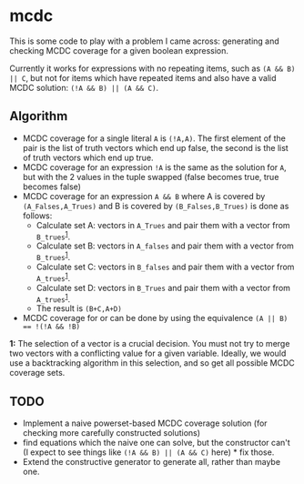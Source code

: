 # mcdc

This is some code to play with a problem I came across: generating and checking MCDC coverage for a given boolean expression.

Currently it works for expressions with no repeating items, such as `(A && B) || C`, but not for items which have repeated items and also have a valid MCDC solution: `(!A && B) || (A && C)`. 

## Algorithm

* MCDC coverage for a single literal `A` is `(!A,A)`. The first element of the pair is the list of truth vectors which end up false, the second is the list of truth vectors which end up true.
* MCDC coverage for an expression `!A` is the same as the solution for `A`, but with the 2 values in the tuple swapped (false becomes true, true becomes false)
* MCDC coverage for an expression `A && B` where A is covered by `(A_Falses,A_Trues)` and B is covered by `(B_Falses,B_Trues)` is done as follows:
  * Calculate set A: vectors in `A_Trues` and pair them with a vector from `B_trues`<sup>[1](#vector-selection)</sup>.
  * Calculate set B: vectors in `A_falses` and pair them with a vector from `B_trues`<sup>[1](#vector-selection)</sup>.
  * Calculate set C: vectors in `B_falses` and pair them with a vector from `A_trues`<sup>[1](#vector-selection)</sup>.
  * Calculate set D: vectors in `B_Trues` and pair them with a vector from `A_trues`<sup>[1](#vector-selection)</sup>.
  * The result is `(B+C,A+D)`
* MCDC coverage for or can be done by using the equivalence `(A || B) == !(!A && !B)`

<b id='vector-selection'>1:</b> The selection of a vector is a crucial decision. You must not try to merge two vectors with a conflicting value for a given variable. Ideally, we would use a backtracking algorithm in this selection, and so get all possible MCDC coverage sets.

## TODO

* Implement a naive powerset-based MCDC coverage solution (for checking more carefully constructed solutions)
* find equations which the naive one can solve, but the constructor can't (I expect to see things like `(!A && B) || (A && C)` here) * fix those.
* Extend the constructive generator to generate all, rather than maybe one.
